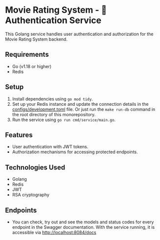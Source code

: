 # Movie Rating System - 🔑 Authentication Service

This Golang service handles user authentication and authorization for the Movie Rating System backend.

## Requirements

- Go (v1.18 or higher)
- Redis

## Setup

1. Install dependencies using `go mod tidy`.
2. Set up your Redis instance and update the connection details in the [configs/development.toml](configs/development.toml) file. Or just run the `make run-db` command in the root directory of this monorepository.
3. Run the service using `go run cmd/service/main.go`.

## Features

- User authentication with JWT tokens.
- Authorization mechanisms for accessing protected endpoints.

## Technologies Used

- Golang
- Redis
- JWT
- RSA cryptography

## Endpoints

- You can check, try out and see the models and status codes for every endpoint in the Swagger documentation. With the service running, it is accessible via [http://localhost:8084/docs](http://localhost:8084/docs)
